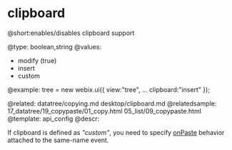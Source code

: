clipboard
=============


@short:enables/disables clipboard support
	

@type: boolean,string
@values:
- modify (true)
- insert
- custom

@example:
tree = new webix.ui({
    view:"tree",
    ...
    clipboard:"insert"
});

@related:
	datatree/copying.md
    desktop/clipboard.md
@relatedsample:
	17_datatree/19_copypaste/01_copy.html
    05_list/09_copypaste.html
@template:	api_config
@descr:

If clipboard is defined as *"custom"*, you need to specify [onPaste](api/copypaste_onpaste_event.md) behavior attached to the same-name event. 


